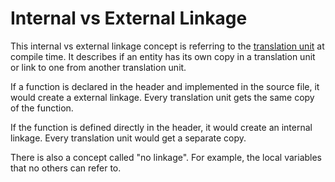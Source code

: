 # Internal vs External Linkage

This internal vs external linkage concept is referring to the [translation
unit](translation_unit.md) at compile time. It describes if an entity has its
own copy in a translation unit or link to one from another translation unit.

If a function is declared in the header and implemented in the source file, it
would create a external linkage.  Every translation unit gets the same copy of
the function.

If the function is defined directly in the header, it would create an internal
linkage. Every translation unit would get a separate copy.

There is also a concept called "no linkage".  For example, the local variables
that no others can refer to.
